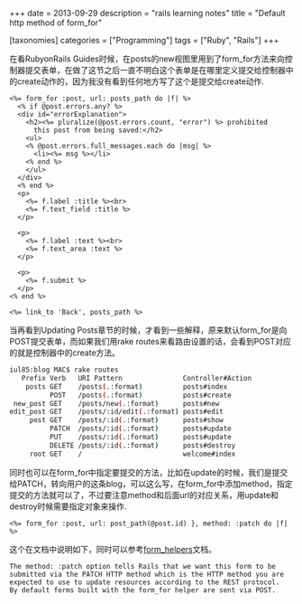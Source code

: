 +++
date = 2013-09-29
description = "rails learning notes"
title = "Default http method of form_for"

[taxonomies]
categories = ["Programming"]
tags = ["Ruby", "Rails"]
+++

在看RubyonRails Guides时候，在posts的new视图里用到了form_for方法来向控制器提交表单，在做了这节之后一直不明白这个表单是在哪里定义提交给控制器中的create动作的，因为我没有看到任何地方写了这个是提交给create动作.

```erb
<%= form_for :post, url: posts_path do |f| %>
  <% if @post.errors.any? %>
  <div id="errorExplanation">
    <h2><%= pluralize(@post.errors.count, "error") %> prohibited
      this post from being saved:</h2>
    <ul>
    <% @post.errors.full_messages.each do |msg| %>
      <li><%= msg %></li>
    <% end %>
    </ul>
  </div>
  <% end %>
  <p>
    <%= f.label :title %><br>
    <%= f.text_field :title %>
  </p>
 
  <p>
    <%= f.label :text %><br>
    <%= f.text_area :text %>
  </p>
 
  <p>
    <%= f.submit %>
  </p>
<% end %>
 
<%= link_to 'Back', posts_path %>
```

当再看到Updating Posts章节的时候，才看到一些解释，原来默认form_for是向POST提交表单，而如果我们用rake routes来看路由设置的话，会看到POST对应的就是控制器中的create方法。

```sh
iul85:blog MAC$ rake routes
   Prefix Verb   URI Pattern               Controller#Action
    posts GET    /posts(.:format)          posts#index
          POST   /posts(.:format)          posts#create
 new_post GET    /posts/new(.:format)      posts#new
edit_post GET    /posts/:id/edit(.:format) posts#edit
     post GET    /posts/:id(.:format)      posts#show
          PATCH  /posts/:id(.:format)      posts#update
          PUT    /posts/:id(.:format)      posts#update
          DELETE /posts/:id(.:format)      posts#destroy
     root GET    /                         welcome#index
```

同时也可以在form_for中指定要提交的方法，比如在update的时候，我们是提交给PATCH，转向用户的这条blog，可以这么写，在form_for中添加method，指定提交的方法就可以了，不过要注意method和后面url的对应关系，用update和destroy时候需要指定对象来操作.
```erb
<%= form_for :post, url: post_path(@post.id) }, method: :patch do |f| %>
```

这个在文档中说明如下，同时可以参考[form_helpers](http://guides.rubyonrails.org/form_helpers.html)文档。
```
The method: :patch option tells Rails that we want this form to be submitted via the PATCH HTTP method which is the HTTP method you are expected to use to update resources according to the REST protocol.
By default forms built with the form_for helper are sent via POST.
```
